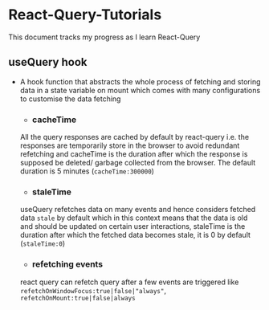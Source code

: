 # React-Query-Tutorials

This document tracks my progress as I learn React-Query



## useQuery hook
 - A hook function that abstracts the whole process of  fetching and storing data in a state variable on mount which comes with many configurations to customise the data fetching
   - ### cacheTime
   All the query responses are cached by default by react-query i.e. the responses are temporarily store in the browser to avoid redundant refetching and cacheTime is the duration after which the response is supposed be deleted/ garbage collected from the browser. The default duration is 5 minutes (`cacheTime:300000`)
   - ### staleTime
   useQuery refetches data on many events and hence considers fetched data `stale` by default which in this context means that the data is old and should be updated on certain user interactions, staleTime is the duration after which the fetched data becomes stale, it is 0 by default (`staleTime:0`)
   - ### refetching events 
   react query can refetch  query after a few events are triggered like `refetchOnWindowFocus:true|false|"always"`, `refetchOnMount:true|false|always`
   

